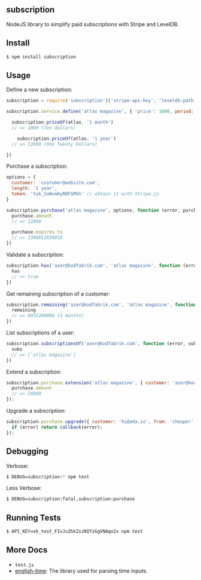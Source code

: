 ## subscription

NodeJS library to simplify paid subscriptions with Stripe and LevelDB.

## Install

```bash
$ npm install subscription
```

## Usage

Define a new subscription:

```js
subscription = require('subscription')('stripe-api-key', 'leveldb-path')

subscription.service.define('atlas magazine', { 'price': 1000, period: '1 month', currency: 'usd' }, function (error, atlas) {

  subscription.priceOf(atlas, '1 month')
  // => 1000 (Ten dollars)

    subscription.priceOf(atlas, '1 year')
  // => 12000 (One Twenty Dollars)

})
```

Purchase a subscription:

```js
options = {
  customer: 'customer@website.com',
  length: '1 year',
  token: 'tok_2oWvm6yRBFSMSh' // obtain it with Stripe.js
}

subscription.purchase('atlas magazine', options, function (error, purchase) {
  purchase.amount
  // => 12000

  purchase.expires_ts
  // => 1390912838816
})
```

Validate a subscription:

```js
subscription.has('azer@kodfabrik.com', 'atlas magazine', function (error, has) {
  has
  // => true
})
```

Get remaining subscription of a customer:

```js
subscription.remaining('azer@kodfabrik.com', 'atlas magazine', function (error, remaining) {
  remaining
  // => 8035200000 (3 months)
})
```

List subscriptions of a user:

```js
subscription.subscriptionsOf('azer@kodfabrik.com', function (error, subs) {
  subs
  // => ['atlas magazine']
})
```

Extend a subscription:

```js
subscription.purchase.extension('atlas magazine', { customer: 'azer@kodfabrik.com', length: '2 years', token: token }, function (error, purchase) {
  purchase.amount
  // => 24000
});
```

Upgrade a subscription:

```js
subscription.purchase.upgrade({ customer: 'hi@ada.io', from: 'cheaper', to: 'more expensive service', token: token }, function (error, purchase) {
  if (error) return callback(error);
});
```

## Debugging

Verbose:

```bash
$ DEBUG=subscription:* npm test
```

Less Verbose:

```bash
$ DEBUG=subscription:fatal,subscription:purchase
```

## Running Tests

```bash
$ API_KEY=sk_test_FIvJu2hkZszNIFzGgVNAqo2x npm test
```

## More Docs

* `test.js`
* [english-time](http://github.com/azer/english-time): The library used for parsing time inputs.
